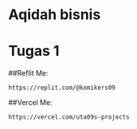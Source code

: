 # Aqidah bisnis
# Tugas 1
##Reflit Me:
```
https://replit.com/@komikers09
```
##Vercel Me:
```
https://vercel.com/uta09s-projects
```
